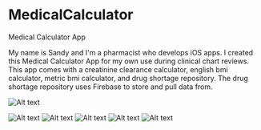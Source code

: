 # MedicalCalculator
Medical Calculator App 

My name is Sandy and I'm a pharmacist who develops iOS apps. I created this Medical Calculator App for my own use during clinical chart reviews. This app comes with a creatinine clearance calculator, english bmi calculator, metric bmi calculator, and drug shortage repository. The drug shortage repository uses Firebase to store and pull data from. 

![Alt text](https://dl.dropboxusercontent.com/u/94614686/screens/icon.png "Menu Screen")


![Alt text](https://www.dropbox.com/s/bsqeaq41mgcg09c/screen1.png?dl=0) ![Alt text](https://www.dropbox.com/s/e9jduvkh4bnbjop/screen2.png?dl=0) ![Alt text](https://www.dropbox.com/s/j2aun5yk3i3i04d/screen3.png?dl=0) ![Alt text](https://dl.dropboxusercontent.com/u/94614686/screens/screen4.png) ![Alt text](https://dl.dropboxusercontent.com/u/94614686/screens/screen5.png)
